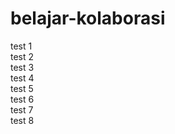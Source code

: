 # belajar-kolaborasi

test 1 <br> 
test 2 <br> 
test 3 <br> 
test 4 <br> 
test 5 <br> 
test 6 <br> 
test 7 <br> 
test 8 <br> 

